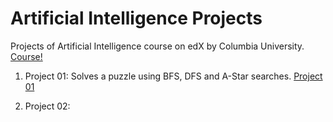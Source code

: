 # Artificial Intelligence Projects

Projects of Artificial Intelligence course on edX by Columbia University. [Course!](https://www.edx.org/course/artificial-intelligence-ai-columbiax-csmm-101x-2)

1. Project 01: Solves a puzzle using BFS, DFS and A-Star searches. [Project 01](https://github.com/ausmauricio/ai-course/tree/master/project01)

2. Project 02:
